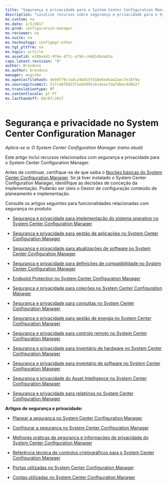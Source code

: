 ```yaml
---
title: "Segurança e privacidade para o System Center Configuration Manager | Microsoft Docs"
description: "Localize recursos sobre segurança e privacidade para o System Center Configuration Manager."
ms.custom: na
ms.date: 1/3/2017
ms.prod: configuration-manager
ms.reviewer: na
ms.suite: na
ms.technology: configmgr-other
ms.tgt_pltfrm: na
ms.topic: article
ms.assetid: e18be4d1-9f6e-477c-a79d-c46014b4a03a
caps.latest.revision: "9"
author: Brenduns
ms.author: brenduns
manager: angrobe
ms.openlocfilehash: de9df79c7adc24b415fd1be6e45a42aec7e16f9a
ms.sourcegitcommit: 51fc48fb023f1e8d995c6c4eacfda7dbec4d0b2f
ms.translationtype: MT
ms.contentlocale: pt-PT
ms.lasthandoff: 08/07/2017
---
```

# <a name="security-and-privacy-for-system-center-configuration-manager"></a>Segurança e privacidade no System Center Configuration Manager

*Aplica-se a: O System Center Configuration Manager (ramo atual)*

Este artigo inclui recursos relacionados com segurança e privacidade para o System Center Configuration Manager.  

 Antes de continuar, certifique-se de que saiba o [Noções básicas do System Center Configuration Manager](../../../core/understand/fundamentals.md). Se já tiver instalado o System Center Configuration Manager, identifique as decisões de conceção da implementação. Poderão ser úteis o Gestor de configuração conteúdo de planeamento e implementação.  

 Consulte os artigos seguintes para funcionalidades relacionadas com segurança no produto:  

-   [Segurança e privacidade para implementação do sistema operativo no System Center Configuration Manager](../../../osd/plan-design/security-and-privacy-for-operating-system-deployment.md)  

-   [Segurança e privacidade para gestão de aplicações no System Center Configuration Manager](../../../apps/plan-design/security-and-privacy-for-application-management.md)  

-   [Segurança e privacidade para atualizações de software no System Center Configuration Manager](../../../sum/plan-design/security-and-privacy-for-software-updates.md)  

-   [Segurança e privacidade para definições de compatibilidade no System Center Configuration Manager](../../../compliance/plan-design/security-and-privacy-for-compliance-settings.md)  

-   [Endpoint Protection no System Center Configuration Manager](../../../protect/deploy-use/endpoint-protection.md)  

-   [Segurança e privacidade para coleções no System Center Configuration Manager](../../../core/clients/manage/collections/security-and-privacy-for-collections.md)  

-   [Segurança e privacidade para consultas no System Center Configuration Manager](../../../core/servers/manage/security-and-privacy-for-queries.md)  

-   [Segurança e privacidade para gestão de energia no System Center Configuration Manager](../../../core/clients/manage/power/security-and-privacy-for-power-management.md)  

-   [Segurança e privacidade para controlo remoto no System Center Configuration Manager](../../../core/clients/manage/remote-control/security-and-privacy-for-remote-control.md)  

-   [Segurança e privacidade para inventário de hardware no System Center Configuration Manager](../../../core/clients/manage/inventory/security-and-privacy-for-hardware-inventory.md)  

-   [Segurança e privacidade para inventário de software no System Center Configuration Manager](../../../core/clients/manage/inventory/security-and-privacy-for-software-inventory.md)  

-   [Segurança e privacidade do Asset Intelligence no System Center Configuration Manager](../../../core/clients/manage/asset-intelligence/security-and-privacy-for-asset-intelligence.md)  

-   [Segurança e privacidade para relatórios no System Center Configuration Manager](../../../core/servers/manage/security-and-privacy-for-reporting.md)  



 **Artigos de segurança e privacidade:**  

-   [Planear a segurança no System Center Configuration Manager](../../../core/plan-design/security/plan-for-security.md)  

-   [Configurar a segurança no System Center Configuration Manager](../../../core/plan-design/security/configure-security.md)  


-   [Melhores práticas de segurança e informações de privacidade do System Center Configuration Manager](../../../core/plan-design/security/security-best-practices-and-privacy-information.md)  

-   [Referência técnica de controlos criptográficos para o System Center Configuration Manager](../../../protect/deploy-use/cryptographic-controls-technical-reference.md)  

-   [Portas utilizadas no System Center Configuration Manager](../../../core/plan-design/hierarchy/ports.md)  

-   [Contas utilizadas no System Center Configuration Manager](../../../core/plan-design/hierarchy/accounts.md)  
